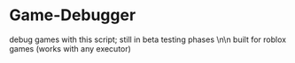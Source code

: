 # Game-Debugger
debug games with this script; still in beta testing phases \n\n
built for roblox games (works with any executor)
